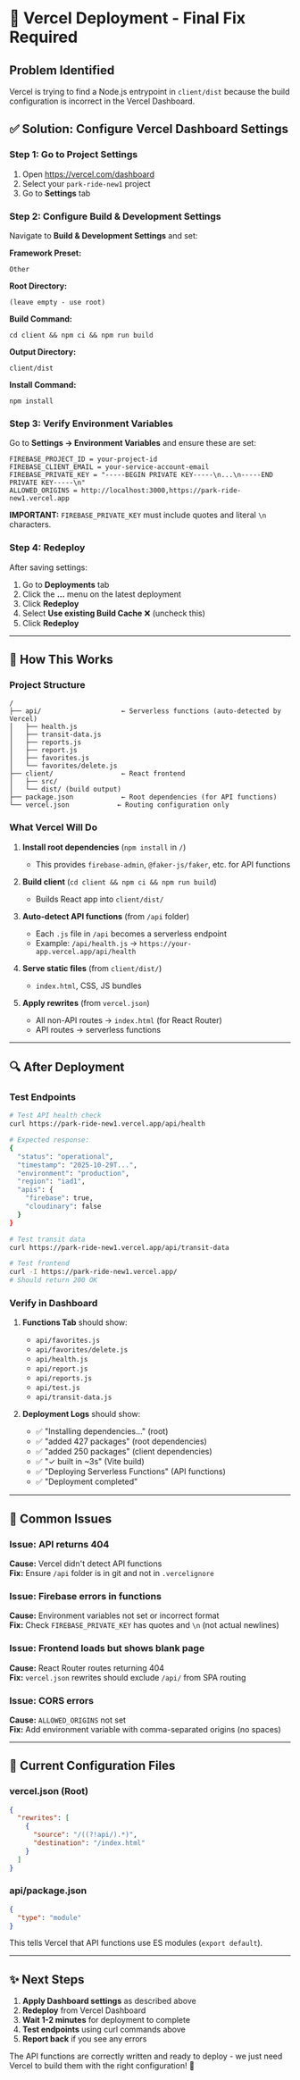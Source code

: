 # 🔧 Vercel Deployment - Final Fix Required

## Problem Identified
Vercel is trying to find a Node.js entrypoint in `client/dist` because the build configuration is incorrect in the Vercel Dashboard.

## ✅ Solution: Configure Vercel Dashboard Settings

### Step 1: Go to Project Settings
1. Open https://vercel.com/dashboard
2. Select your `park-ride-new1` project
3. Go to **Settings** tab

### Step 2: Configure Build & Development Settings

Navigate to **Build & Development Settings** and set:

**Framework Preset:**
```
Other
```

**Root Directory:**
```
(leave empty - use root)
```

**Build Command:**
```
cd client && npm ci && npm run build
```

**Output Directory:**
```
client/dist
```

**Install Command:**
```
npm install
```

### Step 3: Verify Environment Variables

Go to **Settings → Environment Variables** and ensure these are set:

```
FIREBASE_PROJECT_ID = your-project-id
FIREBASE_CLIENT_EMAIL = your-service-account-email
FIREBASE_PRIVATE_KEY = "-----BEGIN PRIVATE KEY-----\n...\n-----END PRIVATE KEY-----\n"
ALLOWED_ORIGINS = http://localhost:3000,https://park-ride-new1.vercel.app
```

**IMPORTANT:** `FIREBASE_PRIVATE_KEY` must include quotes and literal `\n` characters.

### Step 4: Redeploy

After saving settings:
1. Go to **Deployments** tab
2. Click the **...** menu on the latest deployment
3. Click **Redeploy**
4. Select **Use existing Build Cache** ❌ (uncheck this)
5. Click **Redeploy**

---

## 🧪 How This Works

### Project Structure
```
/
├── api/                    ← Serverless functions (auto-detected by Vercel)
│   ├── health.js
│   ├── transit-data.js
│   ├── reports.js
│   ├── report.js
│   ├── favorites.js
│   └── favorites/delete.js
├── client/                 ← React frontend
│   ├── src/
│   └── dist/ (build output)
├── package.json            ← Root dependencies (for API functions)
└── vercel.json            ← Routing configuration only
```

### What Vercel Will Do

1. **Install root dependencies** (`npm install` in `/`)
   - This provides `firebase-admin`, `@faker-js/faker`, etc. for API functions

2. **Build client** (`cd client && npm ci && npm run build`)
   - Builds React app into `client/dist/`

3. **Auto-detect API functions** (from `/api` folder)
   - Each `.js` file in `/api` becomes a serverless endpoint
   - Example: `/api/health.js` → `https://your-app.vercel.app/api/health`

4. **Serve static files** (from `client/dist/`)
   - `index.html`, CSS, JS bundles

5. **Apply rewrites** (from `vercel.json`)
   - All non-API routes → `index.html` (for React Router)
   - API routes → serverless functions

---

## 🔍 After Deployment

### Test Endpoints

```bash
# Test API health check
curl https://park-ride-new1.vercel.app/api/health

# Expected response:
{
  "status": "operational",
  "timestamp": "2025-10-29T...",
  "environment": "production",
  "region": "iad1",
  "apis": {
    "firebase": true,
    "cloudinary": false
  }
}

# Test transit data
curl https://park-ride-new1.vercel.app/api/transit-data

# Test frontend
curl -I https://park-ride-new1.vercel.app/
# Should return 200 OK
```

### Verify in Dashboard

1. **Functions Tab** should show:
   - `api/favorites.js`
   - `api/favorites/delete.js`
   - `api/health.js`
   - `api/report.js`
   - `api/reports.js`
   - `api/test.js`
   - `api/transit-data.js`

2. **Deployment Logs** should show:
   - ✅ "Installing dependencies..." (root)
   - ✅ "added 427 packages" (root dependencies)
   - ✅ "added 250 packages" (client dependencies)
   - ✅ "✓ built in ~3s" (Vite build)
   - ✅ "Deploying Serverless Functions" (API functions)
   - ✅ "Deployment completed"

---

## 🚨 Common Issues

### Issue: API returns 404
**Cause:** Vercel didn't detect API functions  
**Fix:** Ensure `/api` folder is in git and not in `.vercelignore`

### Issue: Firebase errors in functions
**Cause:** Environment variables not set or incorrect format  
**Fix:** Check `FIREBASE_PRIVATE_KEY` has quotes and `\n` (not actual newlines)

### Issue: Frontend loads but shows blank page
**Cause:** React Router routes returning 404  
**Fix:** `vercel.json` rewrites should exclude `/api/` from SPA routing

### Issue: CORS errors
**Cause:** `ALLOWED_ORIGINS` not set  
**Fix:** Add environment variable with comma-separated origins (no spaces)

---

## 📝 Current Configuration Files

### vercel.json (Root)
```json
{
  "rewrites": [
    {
      "source": "/((?!api/).*)",
      "destination": "/index.html"
    }
  ]
}
```

### api/package.json
```json
{
  "type": "module"
}
```

This tells Vercel that API functions use ES modules (`export default`).

---

## ✨ Next Steps

1. **Apply Dashboard settings** as described above
2. **Redeploy** from Vercel Dashboard
3. **Wait 1-2 minutes** for deployment to complete
4. **Test endpoints** using curl commands above
5. **Report back** if you see any errors

The API functions are correctly written and ready to deploy - we just need Vercel to build them with the right configuration! 🚀
